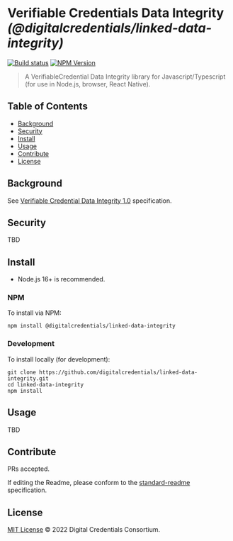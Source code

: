 # Verifiable Credentials Data Integrity _(@digitalcredentials/linked-data-integrity)_

[![Build status](https://img.shields.io/github/actions/workflow/status/digitalcredentials/linked-data-integrity/main.yml?branch=main)](https://github.com/digitalcredentials/linked-data-integrity/actions?query=workflow%3A%22Node.js+CI%22)
[![NPM Version](https://img.shields.io/npm/v/@digitalcredentials/linked-data-integrity.svg)](https://npm.im/@digitalcredentials/linked-data-integrity)

> A VerifiableCredential Data Integrity library for Javascript/Typescript (for use in Node.js, browser, React Native).

## Table of Contents

- [Background](#background)
- [Security](#security)
- [Install](#install)
- [Usage](#usage)
- [Contribute](#contribute)
- [License](#license)

## Background

See [Verifiable Credential Data Integrity 1.0](https://w3c.github.io/vc-data-integrity/)
specification.

## Security

TBD

## Install

- Node.js 16+ is recommended.

### NPM

To install via NPM:

```
npm install @digitalcredentials/linked-data-integrity
```

### Development

To install locally (for development):

```
git clone https://github.com/digitalcredentials/linked-data-integrity.git
cd linked-data-integrity
npm install
```

## Usage

TBD

## Contribute

PRs accepted.

If editing the Readme, please conform to the
[standard-readme](https://github.com/RichardLitt/standard-readme) specification.

## License

[MIT License](LICENSE.md) © 2022 Digital Credentials Consortium.
